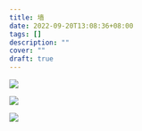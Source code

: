 ```yaml
---
title: 墙
date: 2022-09-20T13:08:36+08:00
tags: []
description: ""
cover: ""
draft: true
---
```


![](https://s2.loli.net/2022/09/20/5U3GCEsTX2F9I4A.png)

![](https://s2.loli.net/2022/09/20/JKf7FGLoHtrOC6c.png)



![](https://s2.loli.net/2022/09/20/ALYa1OhlJzjfWEk.png)
